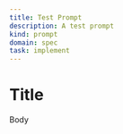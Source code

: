```yaml
---
title: Test Prompt
description: A test prompt
kind: prompt
domain: spec
task: implement
---
```

# Title
Body
